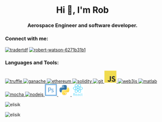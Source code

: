 <h1 align="center">Hi 👋, I'm Rob</h1>
<h3 align="center">Aerospace Engineer and software developer.</h3>

<h3 align="left">Connect with me:</h3>
<p align="left">
<a href="https://twitter.com/tradertdf" target="blank"><img align="center" src="https://raw.githubusercontent.com/rahuldkjain/github-profile-readme-generator/master/src/images/icons/Social/twitter.svg" alt="tradertdf" height="30" width="40" /></a>
<a href="https://linkedin.com/in/robert-watson-6271b31b1" target="blank"><img align="center" src="https://raw.githubusercontent.com/rahuldkjain/github-profile-readme-generator/master/src/images/icons/Social/linked-in-alt.svg" alt="robert-watson-6271b31b1" height="30" width="40" /></a>
</p>

<h3 align="left">Languages and Tools:</h3>
<p align="left"> <a href="https://www.trufflesuite.com/" target="_blank"> <img src="https://www.trufflesuite.com/img/truffle-logo-dark.svg" alt="truffle" width="40" height="40"/> </a> <a href="https://www.trufflesuite.com/ganache" target="_blank"> <img src="https://www.trufflesuite.com/img/ganache-logomark.svg" alt="ganache" width="40" height="40"/> </a> <a href="https://ethereum.org/en/" target="_blank"> <img src="https://upload.wikimedia.org/wikipedia/commons/thumb/6/6f/Ethereum-icon-purple.svg/1200px-Ethereum-icon-purple.svg.png" alt="ethereum" width="40" height="40"/> </a> <a href="https://docs.soliditylang.org/" target="_blank"> <img src="https://ludu-assets.s3.amazonaws.com/lesson-icons/26/OS6xpcvmIL6y0G3ZQW99" alt="solidity" width="40" height="40"/> </a> <a href="https://git-scm.com/" target="_blank"> <img src="https://www.vectorlogo.zone/logos/git-scm/git-scm-icon.svg" alt="git" width="40" height="40"/> </a> <a href="https://developer.mozilla.org/en-US/docs/Web/JavaScript" target="_blank"> <img src="https://raw.githubusercontent.com/devicons/devicon/master/icons/javascript/javascript-original.svg" alt="javascript" width="40" height="40"/> </a> <a href="https://web3js.readthedocs.io/en/v1.3.4/" target="_blank"> <img src="https://ludu-assets.s3.amazonaws.com/lesson-icons/26/i0fLErLtaPoc8J67WzIC" alt="web3js" width="40" height="40"/> </a> <a href="https://www.mathworks.com/" target="_blank"> <img src="https://upload.wikimedia.org/wikipedia/commons/2/21/Matlab_Logo.png" alt="matlab" width="40" height="40"/> </a> <a href="https://mochajs.org" target="_blank"> <img src="https://www.vectorlogo.zone/logos/mochajs/mochajs-icon.svg" alt="mocha" width="40" height="40"/> </a> <a href="https://nodejs.org" target="_blank"> <img src="https://nodejs.org/static/images/logos/nodejs-new-pantone-black.svg" alt="nodejs" width="40" height="40"/> </a> <a href="https://www.photoshop.com/en" target="_blank"> <img src="https://raw.githubusercontent.com/devicons/devicon/master/icons/photoshop/photoshop-line.svg" alt="photoshop" width="40" height="40"/> </a> <a href="https://www.python.org" target="_blank"> <img src="https://raw.githubusercontent.com/devicons/devicon/master/icons/python/python-original.svg" alt="python" width="40" height="40"/> </a> <a href="https://reactjs.org/" target="_blank"> <img src="https://raw.githubusercontent.com/devicons/devicon/master/icons/react/react-original-wordmark.svg" alt="react" width="40" height="40"/> </a> </p>

<p><img align="center" src="https://github-readme-stats.vercel.app/api/top-langs?username=elisik&show_icons=true&locale=en&layout=compact" alt="elisik" /></p>

<p><img align="center" src="https://github-readme-streak-stats.herokuapp.com/?user=elisik&" alt="elisik" /></p>
